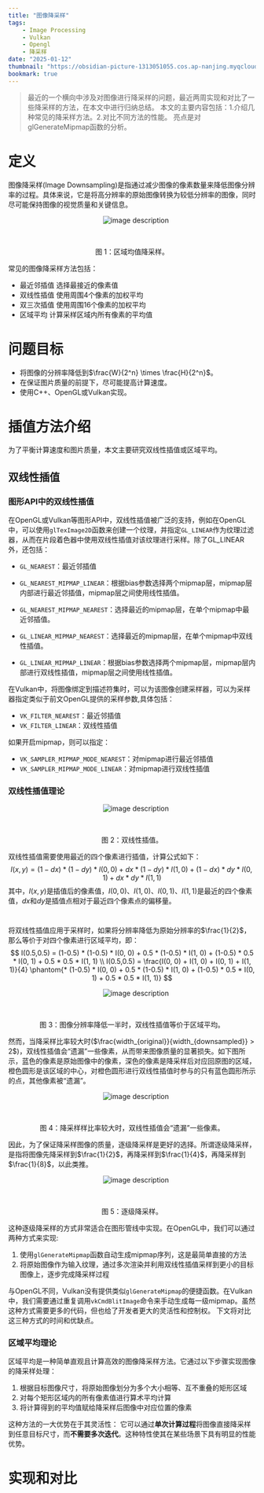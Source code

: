 ```yaml
---
title: "图像降采样"
tags:
    - Image Processing
    - Vulkan
    - Opengl
    - 降采样
date: "2025-01-12"
thumbnail: "https://obsidian-picture-1313051055.cos.ap-nanjing.myqcloud.com/Obsidian/20250111165135.png" alt="image description"
bookmark: true
---
```


>最近的一个横向中涉及对图像进行降采样的问题，最近两周实现和对比了一些降采样的方法，在本文中进行归纳总结。
本文的主要内容包括：1.介绍几种常见的降采样方法。2.对比不同方法的性能。
亮点是对glGenerateMipmap函数的分析。

# 定义
图像降采样(Image Downsampling)是指通过减少图像的像素数量来降低图像分辨率的过程。具体来说，它是将高分辨率的原始图像转换为较低分辨率的图像，同时尽可能保持图像的视觉质量和关键信息。
<div style="text-align: center;">

    <img src="https://obsidian-picture-1313051055.cos.ap-nanjing.myqcloud.com/Obsidian/20250111165135.png" alt="image description" style="max-width: 100%; height: auto;">

    <p>图 1：区域均值降采样。</p>

</div>

常见的图像降采样方法包括：
- 最近邻插值  选择最接近的像素值
- 双线性插值  使用周围4个像素的加权平均
- 双三次插值  使用周围16个像素的加权平均
- 区域平均  计算采样区域内所有像素的平均值

# 问题目标
- 将图像的分辨率降低到$\frac{W}{2^n} \times \frac{H}{2^n}$。
- 在保证图片质量的前提下，尽可能提高计算速度。
- 使用C++、OpenGL或Vulkan实现。

# 插值方法介绍
为了平衡计算速度和图片质量，本文主要研究双线性插值或区域平均。
## 双线性插值
### 图形API中的双线性插值
在OpenGL或Vulkan等图形API中，双线性插值被广泛的支持，例如在OpenGL中，可以使用`glTexImage2D`函数来创建一个纹理，并指定`GL_LINEAR`作为纹理过滤器，从而在片段着色器中使用双线性插值对该纹理进行采样。除了GL_LINEAR外，还包括：
- `GL_NEAREST`：最近邻插值
- `GL_NEAREST_MIPMAP_LINEAR`：根据bias参数选择两个mipmap层，mipmap层内部进行最近邻插值，mipmap层之间使用线性插值。
- `GL_NEAREST_MIPMAP_NEAREST`：选择最近的mipmap层，在单个mipmap中最近邻插值。

- `GL_LINEAR_MIPMAP_NEAREST`：选择最近的mipmap层，在单个mipmap中双线性插值。
- `GL_LINEAR_MIPMAP_LINEAR`：根据bias参数选择两个mipmap层，mipmap层内部进行双线性插值，mipmap层之间使用线性插值。

在Vulkan中，将图像绑定到描述符集时，可以为该图像创建采样器，可以为采样器指定类似于前文OpenGL提供的采样参数,具体包括：
- `VK_FILTER_NEAREST`：最近邻插值
- `VK_FILTER_LINEAR`：双线性插值

如果开启mipmap，则可以指定：
- `VK_SAMPLER_MIPMAP_MODE_NEAREST`：对mipmap进行最近邻插值
- `VK_SAMPLER_MIPMAP_MODE_LINEAR`：对mipmap进行双线性插值

### 双线性插值理论
<div style="text-align: center;">

    <img src="https://images2018.cnblogs.com/blog/683615/201809/683615-20180908115252513-747997808.png" alt="image description" style="max-width: 100%; height: auto;">

    <p>图 2：双线性插值。</p>

</div>

双线性插值需要使用最近的四个像素进行插值，计算公式如下：
$$
I(x, y) = (1 - dx) * (1 - dy) * I(0, 0) + dx * (1 - dy) * I(1, 0) + (1 - dx) * dy * I(0, 1) + dx * dy * I(1, 1)
$$
其中，$I(x, y)$是插值后的像素值，$I(0, 0)$、$I(1, 0)$、$I(0, 1)$、$I(1, 1)$是最近的四个像素值，$dx$和$dy$是插值点相对于最近四个像素点的偏移量。
# 
将双线性插值应用于采样时，如果将分辨率降低为原始分辨率的$\frac{1}{2}$，那么等价于对四个像素进行区域平均，即：
$$
I(0.5,0.5) = (1-0.5) * (1-0.5) * I(0, 0) + 0.5 * (1-0.5) * I(1, 0) + (1-0.5) * 0.5 * I(0, 1) + 0.5 * 0.5 * I(1, 1) \\
I(0.5,0.5) = \frac{I(0, 0) + I(1, 0) + I(0, 1) + I(1, 1)}{4} \phantom{* (1-0.5) * I(0, 0) + 0.5 * (1-0.5) * I(1, 0) + (1-0.5) * 0.5 * I(0, 1) + 0.5 * 0.5 * I(1, 1)}
$$
<div style="text-align: center;">

    <img src="https://obsidian-picture-1313051055.cos.ap-nanjing.myqcloud.com/Obsidian/20250111174608.png" alt="image description" style="max-width: 100%; height: auto;">

    <p>图 3：图像分辨率降低一半时，双线性插值等价于区域平均。</p>

</div>

然而，当降采样比率较大时($\frac{width_{original}}{width_{downsampled}} > 2$)，双线性插值会“遗漏”一些像素，从而带来图像质量的显著损失。如下图所示，蓝色的像素是原始图像中的像素，深色的像素是降采样后对应回原图的区域，橙色圆形是该区域的中心，对橙色圆形进行双线性插值时参与的只有蓝色圆形所示的点，其他像素被“遗漏”。
<div style="text-align: center;">

    <img src="https://obsidian-picture-1313051055.cos.ap-nanjing.myqcloud.com/Obsidian/20250111175256.png" alt="image description" style="max-width: 100%; height: auto;">

    <p>图 4：降采样样比率较大时，双线性插值会“遗漏”一些像素。</p>

</div>

因此，为了保证降采样图像的质量，逐级降采样是更好的选择。所谓逐级降采样，是指将图像先降采样到$\frac{1}{2}$，再降采样到$\frac{1}{4}$，再降采样到$\frac{1}{8}$，以此类推。

<div style="text-align: center;">

    <img src="https://obsidian-picture-1313051055.cos.ap-nanjing.myqcloud.com/Obsidian/20250112012642.png
" alt="image description" style="max-width: 100%; height: auto;">

    <p>图 5：逐级降采样。</p>

</div>

这种逐级降采样的方式非常适合在图形管线中实现。在OpenGL中，我们可以通过两种方式来实现:
1. 使用`glGenerateMipmap`函数自动生成mipmap序列，这是最简单直接的方法
2. 将原始图像作为输入纹理，通过多次渲染并利用双线性插值采样到更小的目标图像上，逐步完成降采样过程

与OpenGL不同，Vulkan没有提供类似`glGenerateMipmap`的便捷函数。在Vulkan中，我们需要通过重复调用`vkCmdBlitImage`命令来手动生成每一级mipmap。虽然这种方式需要更多的代码，但也给了开发者更大的灵活性和控制权。
下文将对比这三种方式的时间和优缺点。

### 区域平均理论
区域平均是一种简单直观且计算高效的图像降采样方法。它通过以下步骤实现图像的降采样处理：

1. 根据目标图像尺寸，将原始图像划分为多个大小相等、互不重叠的矩形区域
2. 对每个矩形区域内的所有像素值进行算术平均计算
3. 将计算得到的平均值赋给降采样后图像中对应位置的像素

这种方法的一大优势在于其灵活性： 它可以通过**单次计算过程**将图像直接降采样到任意目标尺寸，而**不需要多次迭代**。这种特性使其在某些场景下具有明显的性能优势。
# 实现和对比

